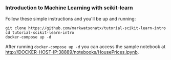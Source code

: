 ### Introduction to Machine Learning with scikit-learn

Follow these simple instructions and you'll be up and running:

```
git clone https://github.com/markwatsonatx/tutorial-scikit-learn-intro
cd tutorial-scikit-learn-intro
docker-compose up -d
```

After running `docker-compose up -d` you can access the sample notebook at [http://DOCKER-HOST-IP:38889/notebooks/HousePrices.ipynb](http://localhost:38889/notebooks/HousePrices.ipynb).